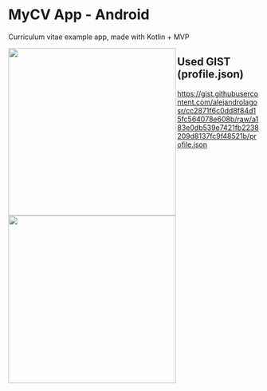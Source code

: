 # MyCV App - Android
Curriculum vitae example app, made with Kotlin + MVP

<img src="images/cv_intro.jpg" width="336" align="left">

<img src="images/cv_down.jpg" width="336" align="left">

## Used GIST (profile.json)
https://gist.githubusercontent.com/alejandrolagosr/cc2871f6c0dd8f84d15fc564078e608b/raw/a183e0db539e7421fb2238209d8137fc9f48521b/profile.json
